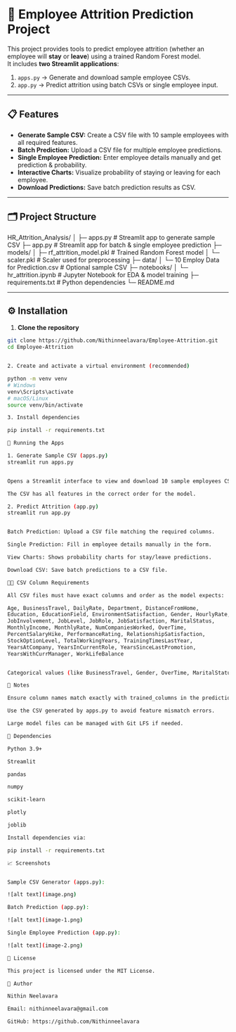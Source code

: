 # 🚀 Employee Attrition Prediction Project

This project provides tools to predict employee attrition (whether an employee will **stay** or **leave**) using a trained Random Forest model.  
It includes **two Streamlit applications**:

1. `apps.py` → Generate and download sample employee CSVs.  
2. `app.py` → Predict attrition using batch CSVs or single employee input.

---

## 📋 Features

- **Generate Sample CSV:** Create a CSV file with 10 sample employees with all required features.  
- **Batch Prediction:** Upload a CSV file for multiple employee predictions.  
- **Single Employee Prediction:** Enter employee details manually and get prediction & probability.  
- **Interactive Charts:** Visualize probability of staying or leaving for each employee.  
- **Download Predictions:** Save batch prediction results as CSV.

---

## 🗂️ Project Structure

HR_Attrition_Analysis/
│
├─ apps.py # Streamlit app to generate sample CSV
├─ app.py # Streamlit app for batch & single employee prediction
├─ models/
│ ├─ rf_attrition_model.pkl # Trained Random Forest model
│ └─ scaler.pkl # Scaler used for preprocessing
├─ data/
│ └─ 10 Employ Data for Prediction.csv # Optional sample CSV
├─ notebooks/
│ └─ hr_attrition.ipynb # Jupyter Notebook for EDA & model training
├─ requirements.txt # Python dependencies
└─ README.md


---

## ⚙️ Installation

1. **Clone the repository**

```bash
git clone https://github.com/Nithinneelavara/Employee-Attrition.git
cd Employee-Attrition


2. Create and activate a virtual environment (recommended)

python -m venv venv
# Windows
venv\Scripts\activate
# macOS/Linux
source venv/bin/activate

3. Install dependencies

pip install -r requirements.txt

🚀 Running the Apps

1. Generate Sample CSV (apps.py)
streamlit run apps.py


Opens a Streamlit interface to view and download 10 sample employees CSV.

The CSV has all features in the correct order for the model.

2. Predict Attrition (app.py)
streamlit run app.py


Batch Prediction: Upload a CSV file matching the required columns.

Single Prediction: Fill in employee details manually in the form.

View Charts: Shows probability charts for stay/leave predictions.

Download CSV: Save batch predictions to a CSV file.

🧑‍💼 CSV Column Requirements

All CSV files must have exact columns and order as the model expects:

Age, BusinessTravel, DailyRate, Department, DistanceFromHome,
Education, EducationField, EnvironmentSatisfaction, Gender, HourlyRate,
JobInvolvement, JobLevel, JobRole, JobSatisfaction, MaritalStatus,
MonthlyIncome, MonthlyRate, NumCompaniesWorked, OverTime,
PercentSalaryHike, PerformanceRating, RelationshipSatisfaction,
StockOptionLevel, TotalWorkingYears, TrainingTimesLastYear,
YearsAtCompany, YearsInCurrentRole, YearsSinceLastPromotion,
YearsWithCurrManager, WorkLifeBalance


Categorical values (like BusinessTravel, Gender, OverTime, MaritalStatus) are encoded as integers.

🧩 Notes

Ensure column names match exactly with trained_columns in the prediction model.

Use the CSV generated by apps.py to avoid feature mismatch errors.

Large model files can be managed with Git LFS if needed.

🧰 Dependencies

Python 3.9+

Streamlit

pandas

numpy

scikit-learn

plotly

joblib

Install dependencies via:

pip install -r requirements.txt

📈 Screenshots


Sample CSV Generator (apps.py):

![alt text](image.png)

Batch Prediction (app.py):

![alt text](image-1.png)

Single Employee Prediction (app.py):

![alt text](image-2.png)

📜 License

This project is licensed under the MIT License.

🔗 Author

Nithin Neelavara

Email: nithinneelavara@gmail.com

GitHub: https://github.com/Nithinneelavara

